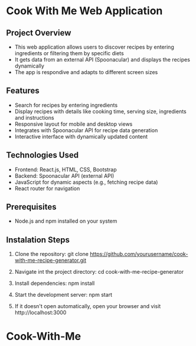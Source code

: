 # Cook With Me Web Application

## Project Overview

- This web application allows users to discover recipes by entering ingredients or filtering them by specific diets
- It gets data from an external API (Spoonacular) and displays the recipes dynamically
- The app is respondive and adapts to different screen sizes

## Features

- Search for recipes by entering ingredients
- Display recipes with details like cooking time, serving size, ingredients and instructions
- Responsive layout for mobile and desktop views
- Integrates with Spoonacular API for recipe data generation
- Interactive interface with dynamically updated content

## Technologies Used

- Frontend: React.js, HTML, CSS, Bootstrap
- Backend: Spoonacular API (external API)
- JavaScript for dynamic aspects (e.g., fetching recipe data)
- React router for navigation

## Prerequisites

- Node.js and npm installed on your system

## Instalation Steps

1. Clone the repository:
   git clone https://github.com/yourusername/cook-with-me-recipe-generator.git

2. Navigate int the project directory:
   cd cook-with-me-recipe-generator

3. Install dependencies:
   npm install

4. Start the development server:
   npm start

5. If it doesn't open automatically, open your browser and visit http://localhost:3000
# Cook-With-Me
